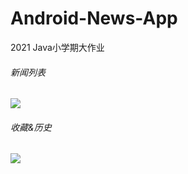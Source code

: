 # Android-News-App
2021 Java小学期大作业

###### 新闻列表

![](C:\code\project\News-App\pic\newsList.png)

###### 收藏&历史

![](C:\code\project\News-App\pic\Collection&History.png)